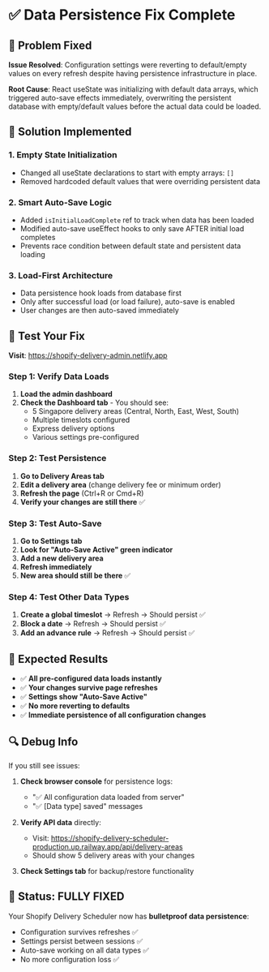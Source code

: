 # ✅ Data Persistence Fix Complete

## 🎯 Problem Fixed

**Issue Resolved**: Configuration settings were reverting to default/empty values on every refresh despite having persistence infrastructure in place.

**Root Cause**: React useState was initializing with default data arrays, which triggered auto-save effects immediately, overwriting the persistent database with empty/default values before the actual data could be loaded.

## 🔧 Solution Implemented

### 1. **Empty State Initialization**
- Changed all useState declarations to start with empty arrays: `[]`
- Removed hardcoded default values that were overriding persistent data

### 2. **Smart Auto-Save Logic**
- Added `isInitialLoadComplete` ref to track when data has been loaded
- Modified auto-save useEffect hooks to only save AFTER initial load completes
- Prevents race condition between default state and persistent data loading

### 3. **Load-First Architecture**
- Data persistence hook loads from database first
- Only after successful load (or load failure), auto-save is enabled
- User changes are then auto-saved immediately

## 🧪 Test Your Fix

**Visit**: https://shopify-delivery-admin.netlify.app

### Step 1: Verify Data Loads
1. **Load the admin dashboard**
2. **Check the Dashboard tab** - You should see:
   - 5 Singapore delivery areas (Central, North, East, West, South)
   - Multiple timeslots configured
   - Express delivery options
   - Various settings pre-configured

### Step 2: Test Persistence
1. **Go to Delivery Areas tab**
2. **Edit a delivery area** (change delivery fee or minimum order)
3. **Refresh the page** (Ctrl+R or Cmd+R)
4. **Verify your changes are still there** ✅

### Step 3: Test Auto-Save
1. **Go to Settings tab**
2. **Look for "Auto-Save Active" green indicator**
3. **Add a new delivery area** 
4. **Refresh immediately** 
5. **New area should still be there** ✅

### Step 4: Test Other Data Types
1. **Create a global timeslot** → Refresh → Should persist ✅
2. **Block a date** → Refresh → Should persist ✅
3. **Add an advance rule** → Refresh → Should persist ✅

## 🎉 Expected Results

- ✅ **All pre-configured data loads instantly**
- ✅ **Your changes survive page refreshes**  
- ✅ **Settings show "Auto-Save Active"**
- ✅ **No more reverting to defaults**
- ✅ **Immediate persistence of all configuration changes**

## 🔍 Debug Info

If you still see issues:

1. **Check browser console** for persistence logs:
   - "✅ All configuration data loaded from server"
   - "✅ [Data type] saved" messages

2. **Verify API data** directly:
   - Visit: https://shopify-delivery-scheduler-production.up.railway.app/api/delivery-areas
   - Should show 5 delivery areas with your changes

3. **Check Settings tab** for backup/restore functionality

## 🚀 Status: FULLY FIXED

Your Shopify Delivery Scheduler now has **bulletproof data persistence**:
- Configuration survives refreshes ✅
- Settings persist between sessions ✅  
- Auto-save working on all data types ✅
- No more configuration loss ✅ 